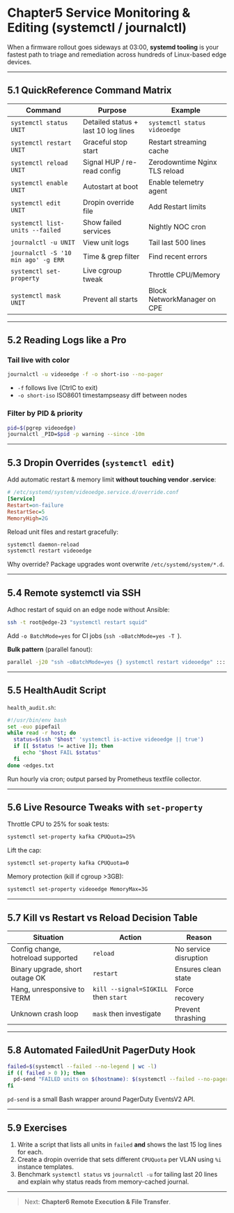 
# Chapter5  Service Monitoring & Editing (systemctl / journalctl)

When a firmware rollout goes sideways at 03:00, **systemd tooling** is your
fastest path to triage and remediation across hundreds of Linux-based
edge devices.

---

## 5.1  QuickReference Command Matrix

| Command | Purpose | Example |
|---------|---------|---------|
| `systemctl status UNIT` | Detailed status + last 10 log lines | `systemctl status videoedge` |
| `systemctl restart UNIT` | Graceful stop  start | Restart streaming cache |
| `systemctl reload UNIT` | Signal HUP / re-read config | Zerodowntime Nginx TLS reload |
| `systemctl enable UNIT` | Autostart at boot | Enable telemetry agent |
| `systemctl edit UNIT` | Dropin override file | Add Restart limits |
| `systemctl list-units --failed` | Show failed services | Nightly NOC cron |
| `journalctl -u UNIT` | View unit logs | Tail last 500 lines |
| `journalctl -S '10 min ago' -g ERR` | Time & grep filter | Find recent errors |
| `systemctl set-property` | Live cgroup tweak | Throttle CPU/Memory |
| `systemctl mask UNIT` | Prevent all starts | Block NetworkManager on CPE |

---

## 5.2  Reading Logs like a Pro

### Tail live with color

```bash
journalctl -u videoedge -f -o short-iso --no-pager
```

* `-f` follows live (CtrlC to exit)  
* `-o short-iso` ISO8601 timestampseasy diff between nodes

### Filter by PID & priority

```bash
pid=$(pgrep videoedge)
journalctl _PID=$pid -p warning --since -10m
```

---

## 5.3  Dropin Overrides (`systemctl edit`)

Add automatic restart & memory limit **without touching vendor .service**:

```ini
# /etc/systemd/system/videoedge.service.d/override.conf
[Service]
Restart=on-failure
RestartSec=5
MemoryHigh=2G
```

Reload unit files and restart gracefully:

```bash
systemctl daemon-reload
systemctl restart videoedge
```

Why override? Package upgrades wont overwrite `/etc/systemd/system/*.d`.

---

## 5.4  Remote systemctl via SSH

Adhoc restart of squid on an edge node without Ansible:

```bash
ssh -t root@edge-23 "systemctl restart squid"
```

Add `-o BatchMode=yes` for CI jobs (`ssh -oBatchMode=yes -T `).

**Bulk pattern** (parallel fanout):

```bash
parallel -j20 "ssh -oBatchMode=yes {} systemctl restart videoedge" ::: $(<edges.txt)
```

---

## 5.5  HealthAudit Script

`health_audit.sh`:

```bash
#!/usr/bin/env bash
set -euo pipefail
while read -r host; do
  status=$(ssh "$host" 'systemctl is-active videoedge || true')
  if [[ $status != active ]]; then
     echo "$host FAIL $status"
  fi
done <edges.txt
```

Run hourly via cron; output parsed by Prometheus textfile collector.

---

## 5.6  Live Resource Tweaks with `set-property`

Throttle CPU to 25% for soak tests:

```bash
systemctl set-property kafka CPUQuota=25%
```

Lift the cap:

```bash
systemctl set-property kafka CPUQuota=0
```

Memory protection (kill if cgroup >3GB):

```bash
systemctl set-property videoedge MemoryMax=3G
```

---

## 5.7  Kill vs Restart vs Reload  Decision Table

| Situation | Action | Reason |
|-----------|--------|--------|
| Config change, hotreload supported | `reload` | No service disruption |
| Binary upgrade, short outage OK | `restart` | Ensures clean state |
| Hang, unresponsive to TERM | `kill --signal=SIGKILL` then `start` | Force recovery |
| Unknown crash loop | `mask` then investigate | Prevent thrashing |

---

## 5.8  Automated FailedUnit PagerDuty Hook

```bash
failed=$(systemctl --failed --no-legend | wc -l)
if (( failed > 0 )); then
  pd-send "FAILED units on $(hostname): $(systemctl --failed --no-pager)"
fi
```

`pd-send` is a small Bash wrapper around PagerDuty EventsV2 API.

---

## 5.9  Exercises

1. Write a script that lists all units in `failed` **and** shows the last 15
   log lines for each.  
2. Create a dropin override that sets different
   `CPUQuota` per VLAN using `%i` instance templates.  
3. Benchmark `systemctl status` vs `journalctl -u` for tailing last 20 lines
   and explain why status reads from memory-cached journal.

---

> Next: **Chapter6  Remote Execution & File Transfer**.
